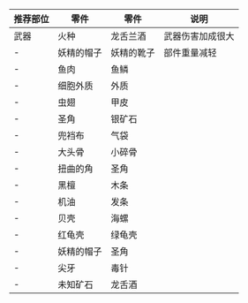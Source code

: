 推荐部位|零件|零件|说明
-|-|-|-
武器|火种|龙舌兰酒|武器伤害加成很大
-|妖精的帽子|妖精的靴子|部件重量减轻
-|鱼肉|鱼鳞
-|细胞外质|外质
-|虫翅|甲皮
-|圣角|银矿石
-|兜裆布|气袋
-|大头骨|小碎骨
-|扭曲的角|圣角
-|黑檀|木条
-|机油|发条
-|贝壳|海螺
-|红龟壳|绿龟壳
-|妖精的帽子|圣角
-|尖牙|毒针
-|未知矿石|龙舌酒
